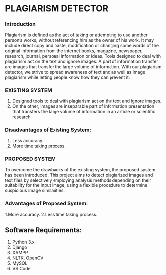 # PLAGIARISM DETECTOR 

### Introduction

Plagiarism is defined as the act of taking or attempting to use another person’s works, without referencing him as the owner of his work. It may include direct copy and paste, modification or changing some words of the original information from the internet books, magazine, newspaper, research, journal, personal information or ideas. Tools designed to deal with plagiarism act on the text and ignore images. A part of information transfer are images that transfer the large volume of information. With our plagiarism detector, we strive to spread awareness of text and as well as image plagiarism while letting people know how they can prevent it.

### EXISTING SYSTEM 
1. Designed tools to deal with plagiarism act on the text and ignore images. 
2. On the other, images are inseparable part of information presentation that transfers the large volume of information in an article or scientific research

### Disadvantages of Existing System:
1. Less accuracy.	
2. More time taking process.

### PROPOSED SYSTEM

To overcome the drawbacks of the existing system, the proposed system has been introduced.
This project aims to detect plagiarized images and text files by selectively employing analysis methods depending on their suitability for the input image, using a flexible procedure to determine suspicious image similarities.

### Advantages of Proposed System: 
1.More accuracy.
2.Less time taking process.


## Software Requirements:
1. Python 3.x
2. Django
3. XAMPP
4. NLTK, OpenCV
5. MySQL
6. VS Code



